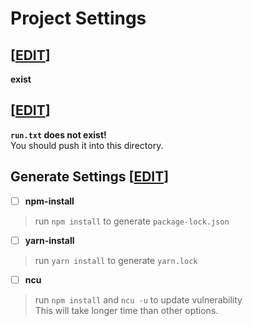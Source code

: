 # Project Settings
##  [[EDIT](https://github.com/tamagoez/nodepkg-actions/edit/main/./vividarmy-wikinotes/package.json)]
**exist**
##  [[EDIT](https://github.com/tamagoez/nodepkg-actions/edit/main/./vividarmy-wikinotes/run.txt)]
**`run.txt` does not exist!**  
You should push it into this directory.
## Generate Settings [[EDIT](https://github.com/tamagoez/nodepkg-actions/edit/main/./vividarmy-wikinotes/run.txt)]
 - [ ] **npm-install**  
> run `npm install` to generate `package-lock.json`

 - [ ] **yarn-install**  
> run `yarn install` to generate `yarn.lock`

 - [ ] **ncu**  
> run `npm install` and `ncu -u` to update vulnerability  
> This will take longer time than other options.


